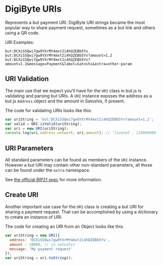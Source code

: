 # DigiByte URIs
Represents a but payment URI. DigiByte URI strings became the most popular way to share payment request, sometimes as a but link and others using a QR code.

URI Examples:

```
but:DCXiSSQwi7gw9YXrMY4mxt2i4hQZEBb5Yv
but:DCXiSSQwi7gw9YXrMY4mxt2i4hQZEBb5Yv?amount=1.2
but:DCXiSSQwi7gw9YXrMY4mxt2i4hQZEBb5Yv?amount=1.2&message=Payment&label=Satoshi&extra=other-param
```

## URI Validation
The main use that we expect you'll have for the `URI` class in but.js is validating and parsing but URIs. A `URI` instance exposes the address as a but.js `Address` object and the amount in Satoshis, if present.

The code for validating URIs looks like this:

```javascript
var uriString = 'but:DCXiSSQwi7gw9YXrMY4mxt2i4hQZEBb5Yv?amount=1.2';
var valid = URI.isValid(uriString);
var uri = new URI(uriString);
console.log(uri.address.network, uri.amount); // 'livenet', 120000000
```

## URI Parameters
All standard parameters can be found as members of the `URI` instance. However a but URI may contain other non-standard parameters, all those can be found under the `extra` namespace.

See [the official BIP21 spec](https://github.com/bitcoin/bips/blob/master/bip-0021.mediawiki) for more information.

## Create URI
Another important use case for the `URI` class is creating a but URI for sharing a payment request. That can be accomplished by using a dictionary to create an instance of URI.

The code for creating an URI from an Object looks like this:

```javascript
var uriString = new URI({
  address: 'DCXiSSQwi7gw9YXrMY4mxt2i4hQZEBb5Yv',
  amount : 10000, // in satoshis
  message: 'My payment request'
});
var uriString = uri.toString();
```
